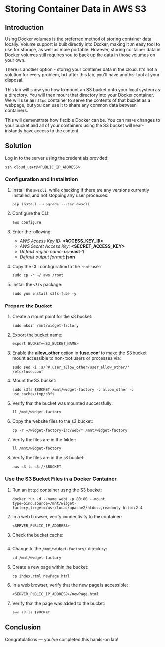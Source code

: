 # Storing Container Data in AWS S3

## Introduction

Using Docker volumes is the preferred 
method of storing container data locally. Volume support is built 
directly into Docker, making it an easy tool to use for storage, as well
 as more portable. However, storing container data in Docker volumes 
still requires you to back up the data in those volumes on your own.

There is another option - storing your
 container data in the cloud. It's not a solution for every problem, but
 after this lab, you'll have another tool at your disposal.

This lab will show you how to mount an
 S3 bucket onto your local system as a directory. You will then mount 
that directory into your Docker container. We will use an `httpd` container to serve the contents of that bucket as a webpage, but you can use it to share any common data between containers.

This will demonstrate how flexible 
Docker can be. You can make changes to your bucket and all of your 
containers using the S3 bucket will near-instantly have access to the 
content.

## Solution

Log in to the server using the credentials provided:

```
ssh cloud_user@<PUBLIC_IP_ADDRESS>

```

### Configuration and Installation

1. Install the `awscli`, while checking if there are any versions currently installed, and not stopping any user processes:
    
    ```
    pip install --upgrade --user awscli
    
    ```
    
2. Configure the CLI:
    
    ```
    aws configure
    
    ```
    
3. Enter the following:
    - *AWS Access Key ID:* **<ACCESS_KEY_ID>**
    - *AWS Secret Access Key:* **<SECRET_ACCESS_KEY>**
    - *Default region name:* **us-east-1**
    - *Default output format:* **json**
4. Copy the CLI configuration to the `root` user:
    
    ```
    sudo cp -r ~/.aws /root
    
    ```
    
5. Install the `s3fs` package:
    
    ```
    sudo yum install s3fs-fuse -y
    
    ```
    

### Prepare the Bucket

1. Create a mount point for the s3 bucket:
    
    ```
    sudo mkdir /mnt/widget-factory
    
    ```
    
2. Export the bucket name:
    
    ```
    export BUCKET=<S3_BUCKET_NAME>
    
    ```
    
3. Enable the **allow_other** option in **fuse.conf** to make the S3 bucket mount accessible to non-root users or processes via:
    
    ```
    sudo sed -i 's/^# user_allow_other/user_allow_other/' /etc/fuse.conf
    
    ```
    
4. Mount the S3 bucket:
    
    ```
    sudo s3fs $BUCKET /mnt/widget-factory -o allow_other -o use_cache=/tmp/s3fs
    
    ```
    
5. Verify that the bucket was mounted successfully:
    
    ```
    ll /mnt/widget-factory
    
    ```
    
6. Copy the website files to the s3 bucket:
    
    ```
    cp -r ~/widget-factory-inc/web/* /mnt/widget-factory
    
    ```
    
7. Verify the files are in the folder:
    
    ```
    ll /mnt/widget-factory
    
    ```
    
8. Verify the files are in the s3 bucket:
    
    ```
    aws s3 ls s3://$BUCKET
    
    ```
    

### Use the S3 Bucket Files in a Docker Container

1. Run an `httpd` container using the S3 bucket:
    
    ```
    docker run -d --name web1 -p 80:80 --mount type=bind,source=/mnt/widget-factory,target=/usr/local/apache2/htdocs,readonly httpd:2.4
    
    ```
    
2. In a web browser, verify connectivity to the container:
    
    ```
    <SERVER_PUBLIC_IP_ADDRESS>
    
    ```
    
3. Check the bucket cache:
    
    ```
    
    ```
    
4. Change to the `/mnt/widget-factory/` directory:
    
    ```
    cd /mnt/widget-factory
    
    ```
    
5. Create a new page within the bucket:
    
    ```
    cp index.html newPage.html
    
    ```
    
6. In a web browser, verify that the new page is accessible:
    
    ```
    <SERVER_PUBLIC_IP_ADDRESS>/newPage.html
    
    ```
    
7. Verify that the page was added to the bucket:
    
    ```
    aws s3 ls $BUCKET
    
    ```
    

## Conclusion

Congratulations — you've completed this hands-on lab!
